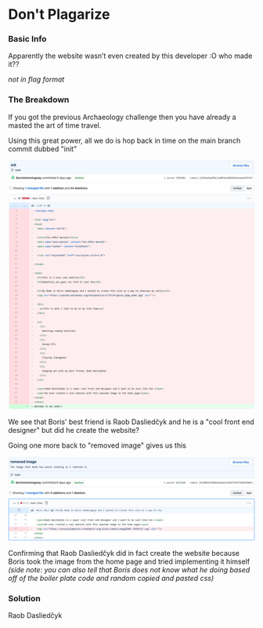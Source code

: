 # Don't Plagarize

### Basic Info

Apparently the website wasn’t even created by this developer :O who made it??

*not in flag format*

### The Breakdown

If you got the previous Archaeology challenge then you have already a masted the art of time travel.

Using this great power, all we do is hop back in time on the main branch commit dubbed "init"

![alt main_branch_init](../images/main_branch_init.png)

We see that Boris' best friend is Raob Dasliedčyk and he is a "cool front end designer" but did he create the website?

Going one more back to "removed image" gives us this

![alt removed_img](../images/removed_img.png)

Confirming that Raob Dasliedčyk did in fact create the website because Boris took the image from the home page and tried implementing it himself  
*(side note: you can also tell that Boris does not know what he doing based off of the boiler plate code and random copied and pasted css)*

### Solution
Raob Dasliedčyk

